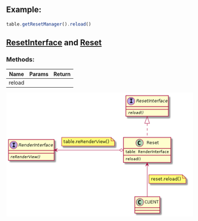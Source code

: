 ## Example:
```javascript
table.getResetManager().reload()
```

## [ResetInterface](./ResetInterface.js) and [Reset](./Reset.js)

### Methods:

| Name | Params | Return |
| --- | --- | --- |
| reload |  |  |


![UML](./Reset.png)
